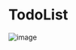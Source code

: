 # TodoList
![image](https://user-images.githubusercontent.com/57162257/103072693-65b5df00-4609-11eb-939e-61841ad45468.png)
